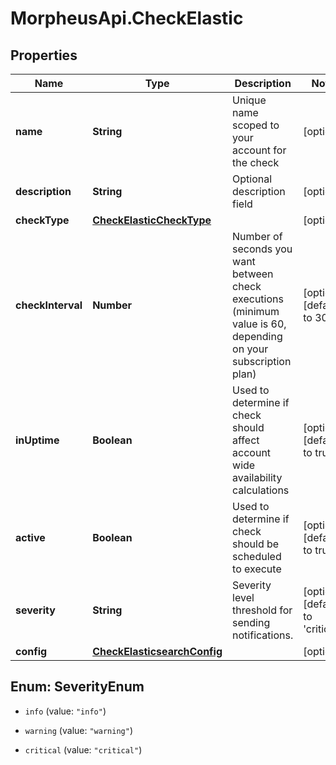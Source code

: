 # MorpheusApi.CheckElastic

## Properties

Name | Type | Description | Notes
------------ | ------------- | ------------- | -------------
**name** | **String** | Unique name scoped to your account for the check | [optional] 
**description** | **String** | Optional description field | [optional] 
**checkType** | [**CheckElasticCheckType**](CheckElasticCheckType.md) |  | [optional] 
**checkInterval** | **Number** | Number of seconds you want between check executions (minimum value is 60, depending on your subscription plan) | [optional] [default to 300]
**inUptime** | **Boolean** | Used to determine if check should affect account wide availability calculations | [optional] [default to true]
**active** | **Boolean** | Used to determine if check should be scheduled to execute | [optional] [default to true]
**severity** | **String** | Severity level threshold for sending notifications. | [optional] [default to &#39;critical&#39;]
**config** | [**CheckElasticsearchConfig**](CheckElasticsearchConfig.md) |  | [optional] 



## Enum: SeverityEnum


* `info` (value: `"info"`)

* `warning` (value: `"warning"`)

* `critical` (value: `"critical"`)




